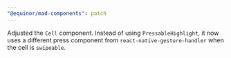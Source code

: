 ```yaml
---
"@equinor/mad-components": patch
---
```


Adjusted the `Cell` component. Instead of using `PressableHighlight`, it now uses a different press
component from `react-native-gesture-handler` when the cell is `swipeable`.
